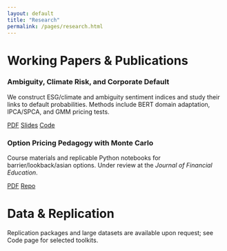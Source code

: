 ```yaml
---
layout: default
title: "Research"
permalink: /pages/research.html
---
```


# Working Papers & Publications

<div class="card">
  <h3>Ambiguity, Climate Risk, and Corporate Default</h3>
  <p>We construct ESG/climate and ambiguity sentiment indices and study their links to default probabilities. Methods include BERT domain adaptation, IPCA/SPCA, and GMM pricing tests.</p>
  <p>
    <a href="#" class="tag">PDF</a>
    <a href="#" class="tag">Slides</a>
    <a href="#" class="tag">Code</a>
  </p>
</div>

<div class="card">
  <h3>Option Pricing Pedagogy with Monte Carlo</h3>
  <p>Course materials and replicable Python notebooks for barrier/lookback/asian options. Under review at the <em>Journal of Financial Education</em>.</p>
  <p>
    <a href="#" class="tag">PDF</a>
    <a href="#" class="tag">Repo</a>
  </p>
</div>

# Data & Replication
<p class="muted">Replication packages and large datasets are available upon request; see Code page for selected toolkits.</p>